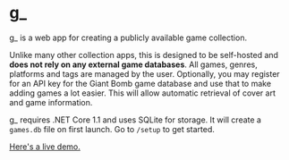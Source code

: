 # g_

g_ is a web app for creating a publicly available game collection.

Unlike many other collection apps, this is designed to be self-hosted and **does not rely on any external game databases**. All games, genres, platforms and tags are managed by the user. Optionally, you may register for an API key for the Giant Bomb game database and use that to make adding games a lot easier. This will allow automatic retrieval of cover art and game information.

g_ requires .NET Core 1.1 and uses SQLite for storage. It will create a `games.db` file on first launch. Go to `/setup` to get started.

[Here's a live demo.](http://permortensen.com/games/)
